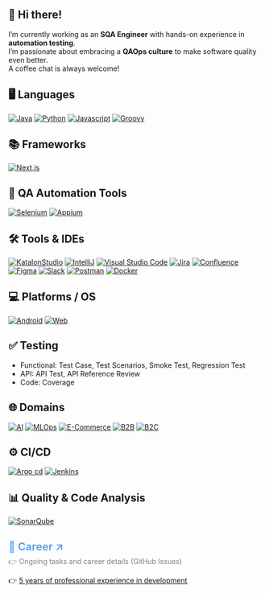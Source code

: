 ## 👋 Hi there!

I’m currently working as an **SQA Engineer** with hands-on experience in **automation testing**.  
I’m passionate about embracing a **QAOps culture** to make software quality even better.  
A coffee chat is always welcome!

## 🖥️ Languages
[![Java](https://skillicons.dev/icons?i=java)](https://www.java.com/)
[![Python](https://skillicons.dev/icons?i=python)](https://www.python.org/)
[![Javascript](https://skillicons.dev/icons?i=js)](https://developer.mozilla.org/en-US/docs/Web/JavaScript)
[![Groovy](https://skills.syvixor.com/api/icons?i=groovy)](https://groovy-lang.org/)

## 📚 Frameworks
[![Next.js](https://skillicons.dev/icons?i=nextjs)](https://nextjs.org/)

## 🧪 QA Automation Tools
[![Selenium](https://skillicons.dev/icons?i=selenium)](https://www.selenium.dev/)
[![Appium](https://skills-icons.vercel.app/api/icons?i=appium)](https://appium.io/docs/en/latest/)

## 🛠️ Tools & IDEs
[![KatalonStudio](https://img.shields.io/badge/-Katalon_Studio-24C185?style=for-the-badge&logoColor=black)](https://katalon.com/)
[![IntelliJ](https://skills.syvixor.com/api/icons?i=intellijidea)](https://www.jetbrains.com/ko-kr/idea/)
[![Visual Studio Code](https://skillicons.dev/icons?i=vscode)](https://code.visualstudio.com/)
[![Jira](https://skills.syvixor.com/api/icons?i=jira)](https://www.atlassian.com/software/jira)
[![Confluence](https://skills.syvixor.com/api/icons?i=confluence)](https://www.atlassian.com/ko/software/confluence)
[![Figma](https://skillicons.dev/icons?i=figma)](https://figma.com/)
[![Slack](https://skills.syvixor.com/api/icons?i=slack)](https://slack.com/)
[![Postman](https://skills.syvixor.com/api/icons?i=postman)](https://www.postman.com/)
[![Docker](https://skills.syvixor.com/api/icons?i=docker)](https://www.docker.com/)

## 💻 Platforms / OS
[![Android](https://skills.syvixor.com/api/icons?i=android)](https://www.android.com/)
[![Web](https://go-skill-icons.vercel.app/api/icons?i=chrome)](https://namu.wiki/w/Chrome)

## ✅ Testing
- Functional: Test Case, Test Scenarios, Smoke Test, Regression Test  
- API: API Test, API Reference Review  
- Code: Coverage

## 🌐 Domains
[![AI](https://img.shields.io/badge/AI-3cc2c2?style=for-the-badge&logoColor=white)](https://namu.wiki/w/%EC%9D%B8%EA%B3%B5%EC%A7%80%EB%8A%A5)
[![MLOps](https://img.shields.io/badge/MLOps-d4a759?style=for-the-badge&logoColor=white)](https://www.databricks.com/kr/glossary/mlops)
[![E-Commerce](https://img.shields.io/badge/E_Commerce-6b9fd6?style=for-the-badge&logoColor=white)](https://en.wikipedia.org/wiki/E-commerce)
[![B2B](https://img.shields.io/badge/B2B-111e82?style=for-the-badge&logoColor=white)](https://namu.wiki/w/B2B)
[![B2C](https://img.shields.io/badge/B2C-5a2ba6?style=for-the-badge&logoColor=white)](https://ko.wikipedia.org/wiki/B2C)

## ⚙️ CI/CD
[![Argo cd](https://skills.syvixor.com/api/icons?i=argocd)](https://argo-cd.readthedocs.io/en/stable/)
[![Jenkins](https://skills.syvixor.com/api/icons?i=jenkins)](https://www.jenkins.io/)

## 📊 Quality & Code Analysis
[![SonarQube](https://go-skill-icons.vercel.app/api/icons?i=sonarqube)](https://www.sonarsource.com/products/sonarqube/)

<h2>
  <a href="https://github.com/yjbae-sqa/yjbae-sqa/issues/3" target="_blank" rel="noopener noreferrer" style="text-decoration: none; color: #58a6ff;">📂 Career ↗</a>
</h2>
<p style="margin-top: -10px; color: gray;">👉 Ongoing tasks and career details (GitHub Issues)</p>

👉 [5 years of professional experience in development](https://github.com/Pensive-dev)
